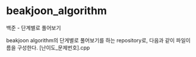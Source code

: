 # beakjoon_algorithm
백준 - 단계별로 풀어보기

beakjoon algorithm의 단게별로 풀어보기를 하는 repository로, 다음과 같이 파일이름을 구성한다.
[난이도_문제번호].cpp
